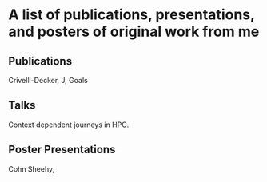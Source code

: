 # A list of publications, presentations, and posters of original work from me

## Publications 
Crivelli-Decker, J, Goals 

## Talks
Context dependent journeys in HPC.

## Poster Presentations 
Cohn Sheehy, 
